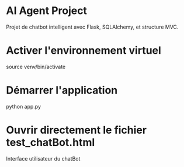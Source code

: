 # AI Agent Project

Projet de chatbot intelligent avec Flask, SQLAlchemy, et structure MVC.

# Activer l'environnement virtuel 
source venv/bin/activate

# Démarrer l'application 
python app.py

# Ouvrir directement le fichier test_chatBot.html
Interface utilisateur du chatBot 

